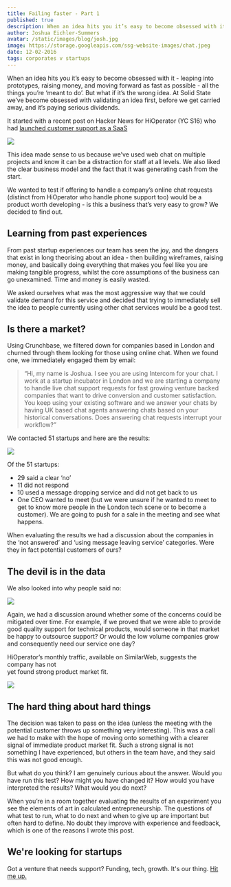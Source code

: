 ```yaml
---
title: Failing faster - Part 1
published: true
description: When an idea hits you it’s easy to become obsessed with it - leaping into prototypes, raising money, and moving forward as fast as possible - all the things you’re ‘meant to do’. But what if it’s the wrong idea. At Solid State we’ve become obsessed with validating an idea first, before we get carried away, and it’s paying serious dividends.
author: Joshua Eichler-Summers
avatar: /static/images/blog/josh.jpg
image: https://storage.googleapis.com/ssg-website-images/chat.jpeg
date: 12-02-2016
tags: corporates v startups
---
```


<p>When an idea hits you it’s easy to become obsessed with it - leaping into prototypes, raising money, and moving forward as fast as possible  - all the things you’re ‘meant to do’. But what if it’s the wrong idea. At Solid State we’ve become obsessed with validating an idea first, before we get carried away, and it’s paying serious dividends.</p>
<p>It started with a recent post on Hacker News for HiOperator (YC S16) who had <a href="https://news.ycombinator.com/item?id=13072415"  target="_blank">launched customer support as a SaaS</a></p>
<div class="row">
<img class="img-responsive" src="https://storage.googleapis.com/ssg-website-images/hi-operator.png"/>
</div>
<p>This idea made sense to us because we’ve used web chat on multiple projects and know it can be a distraction for staff at all levels. We also liked the clear business model and the fact that it was generating cash from the start.</p>
<p>We wanted to test if offering to handle a company’s online chat requests (distinct from HiOperator who handle phone support too) would be a product worth developing - is this a business that’s very easy to grow? We decided to find out.</p>
<h2><a id="Learning_from_past_experiences_10"></a>Learning from past experiences</h2>
<p>From past startup experiences our team has seen the joy, and the dangers that exist in long theorising about an idea - then building wireframes, raising money, and basically doing everything that makes you feel like you are making tangible progress, whilst the core assumptions of the business can go unexamined. Time and money is easily wasted.</p>
<p>We asked ourselves what was the most aggressive way that we could validate demand for this service and decided that trying to immediately sell the idea to people currently using other chat services would be a good test.</p>
<h2><a id="Is_there_a_market_15"></a>Is there a market?</h2>
<p>Using Crunchbase, we filtered down for companies based in London and churned through them looking for those using online chat. When we found one, we immediately engaged them by email:</p>
<blockquote>
<p>“Hi, my name is Joshua. I see you are using Intercom for your chat. I work at a startup incubator in London and we are starting a company to handle live chat support requests for fast growing venture backed companies that want to drive conversion and customer satisfaction. You keep using your existing software and we answer your chats by having UK based chat agents answering chats based on your historical conversations. Does answering chat requests interrupt your workflow?”</p>
</blockquote>
<p>We contacted 51 startups and here are the results:</p>
<div class="row">
<img class="img-responsive" src="https://storage.googleapis.com/ssg-website-images/operator-graph-1.png"/>
</div>
<p>Of the 51 startups:</p>
<ul>
<li>29 said a clear ‘no’</li>
<li>11 did not respond</li>
<li>10 used a message dropping service and did not get back to us</li>
<li>One CEO wanted to meet (but we were unsure if he wanted to meet to get to know more people in the London tech scene or to become a customer). We are going to push for a sale in the meeting and see what happens.</li>
</ul>
<p>When evaluating the results we had a discussion about the companies in the ‘not answered’ and ‘using message leaving service’ categories. Were they in fact potential customers of ours?</p>
<h2 style="display: block !important"><a id="The_devil_is_in_the_data_30"></a>The devil is in the data</h2>
<p>We also looked into why people said no:</p>
<div class="row">
<img class="img-responsive" src="https://storage.googleapis.com/ssg-website-images/operator-graph-2.png"/>
</div>
<p>
Again, we had a discussion around whether some of the concerns could be mitigated over time. For example, if we proved that we were able to provide good quality support for  technical products, would someone in that market be happy to outsource support? Or would the low volume companies grow and consequently need our service one day?</p>
<p>HiOperator’s monthly traffic, available on SimilarWeb, suggests the company has not<br>
yet found strong product market fit.</p>

<div class="row">
<img class="img-responsive" src="https://storage.googleapis.com/ssg-website-images/operator-graph-3.png"/>
</div>

<h2><a id="The_hard_thing_about_hard_things_37"></a>The hard thing about hard things</h2>
<p>The decision was taken to pass on the idea (unless the meeting with the potential customer throws up something very interesting). This was a call we had to make with the hope of moving onto something with a clearer signal of immediate product market fit. Such a strong signal is not something I have experienced, but others in the team have, and they said this was not good enough.</p>
<p>But what do you think? I am genuinely curious about the answer. Would you have run this test? How might you have changed it? How would you have interpreted the results? What would you do next?</p>
<p>When you’re in a room together evaluating the results of an experiment you see the elements of art in calculated entrepreneurship. The questions of what test to run, what to do next and when to give up are important but often hard to define. No doubt they improve with experience and feedback, which is one of the reasons I wrote this post.</p>
<h2>We're looking for startups</h2>
<p>Got a venture that needs support? Funding, tech, growth. It's our thing. <a href="mailto:joshua@solidstategroup.com">Hit me up.</a>
